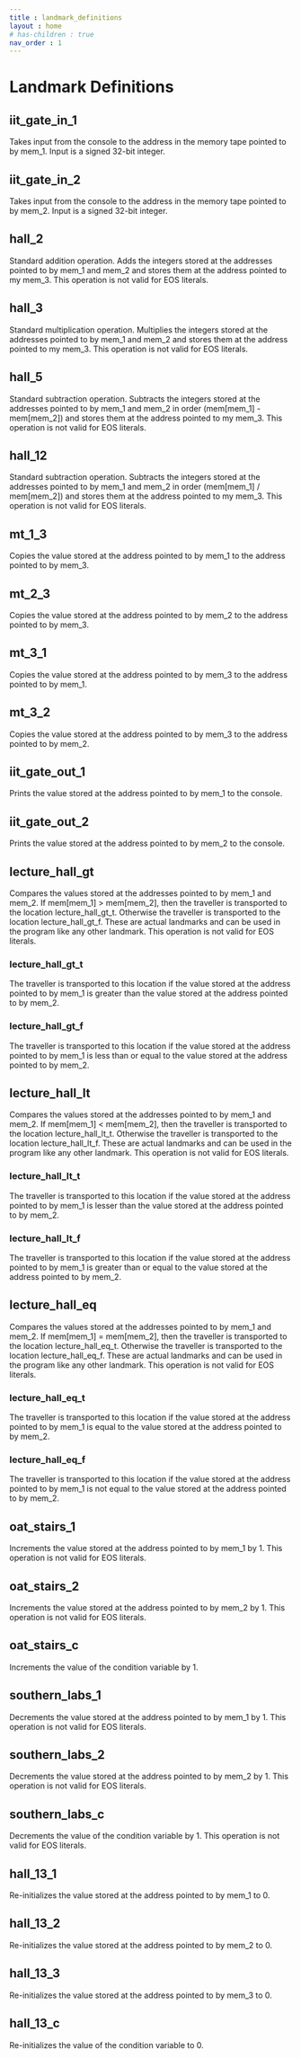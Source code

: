 ```yaml
---
title : landmark_definitions
layout : home
# has-children : true
nav_order : 1
---
```


# Landmark Definitions

## iit_gate_in_1
Takes input from the console to the address in the memory tape pointed to by mem_1. Input is a signed 32-bit integer.

## iit_gate_in_2
Takes input from the console to the address in the memory tape pointed to by mem_2. Input is a signed 32-bit integer.

## hall_2
Standard addition operation. Adds the integers stored at the addresses pointed to by mem_1 and mem_2 and stores them at the address pointed to my mem_3. This operation is not valid for EOS literals.

## hall_3
Standard multiplication operation. Multiplies the integers stored at the addresses pointed to by mem_1 and mem_2 and stores them at the address pointed to my mem_3. This operation is not valid for EOS literals.

## hall_5
Standard subtraction operation. Subtracts the integers stored at the addresses pointed to by mem_1 and mem_2 in order (mem\[mem_1\] - mem\[mem_2\]) and stores them at the address pointed to my mem_3. This operation is not valid for EOS literals.

## hall_12
Standard subtraction operation. Subtracts the integers stored at the addresses pointed to by mem_1 and mem_2 in order (mem\[mem_1\] / mem\[mem_2\]) and stores them at the address pointed to my mem_3. This operation is not valid for EOS literals.

## mt_1_3
Copies the value stored at the address pointed to by mem_1 to the address pointed to by mem_3.

## mt_2_3
Copies the value stored at the address pointed to by mem_2 to the address pointed to by mem_3.

## mt_3_1
Copies the value stored at the address pointed to by mem_3 to the address pointed to by mem_1.

## mt_3_2
Copies the value stored at the address pointed to by mem_3 to the address pointed to by mem_2.

## iit_gate_out_1
Prints the value stored at the address pointed to by mem_1 to the console.

## iit_gate_out_2
Prints the value stored at the address pointed to by mem_2 to the console.

## lecture_hall_gt
Compares the values stored at the addresses pointed to by mem_1 and mem_2. If mem\[mem_1\] > mem\[mem_2\], then the traveller is transported to the location lecture_hall_gt_t. Otherwise the traveller is transported to the location lecture_hall_gt_f. These are actual landmarks and can be used in the program like any other landmark. This operation is not valid for EOS literals.

### lecture_hall_gt_t
The traveller is transported to this location if the value stored at the address pointed to by mem_1 is greater than the value stored at the address pointed to by mem_2.

### lecture_hall_gt_f
The traveller is transported to this location if the value stored at the address pointed to by mem_1 is less than or equal to the value stored at the address pointed to by mem_2.

## lecture_hall_lt
Compares the values stored at the addresses pointed to by mem_1 and mem_2. If mem\[mem_1\] < mem\[mem_2\], then the traveller is transported to the location lecture_hall_lt_t. Otherwise the traveller is transported to the location lecture_hall_lt_f. These are actual landmarks and can be used in the program like any other landmark. This operation is not valid for EOS literals.

### lecture_hall_lt_t
The traveller is transported to this location if the value stored at the address pointed to by mem_1 is lesser than the value stored at the address pointed to by mem_2.

### lecture_hall_lt_f
The traveller is transported to this location if the value stored at the address pointed to by mem_1 is greater than or equal to the value stored at the address pointed to by mem_2.

## lecture_hall_eq
Compares the values stored at the addresses pointed to by mem_1 and mem_2. If mem\[mem_1\] = mem\[mem_2\], then the traveller is transported to the location lecture_hall_eq_t. Otherwise the traveller is transported to the location lecture_hall_eq_f. These are actual landmarks and can be used in the program like any other landmark. This operation is not valid for EOS literals.

### lecture_hall_eq_t
The traveller is transported to this location if the value stored at the address pointed to by mem_1 is equal to the value stored at the address pointed to by mem_2.

### lecture_hall_eq_f
The traveller is transported to this location if the value stored at the address pointed to by mem_1 is not equal to the value stored at the address pointed to by mem_2.

## oat_stairs_1
Increments the value stored at the address pointed to by mem_1 by 1. This operation is not valid for EOS literals.

## oat_stairs_2
Increments the value stored at the address pointed to by mem_2 by 1. This operation is not valid for EOS literals.

## oat_stairs_c
Increments the value of the condition variable by 1.

## southern_labs_1
Decrements the value stored at the address pointed to by mem_1 by 1. This operation is not valid for EOS literals.

## southern_labs_2
Decrements the value stored at the address pointed to by mem_2 by 1. This operation is not valid for EOS literals.

## southern_labs_c
Decrements the value of the condition variable by 1. This operation is not valid for EOS literals.

## hall_13_1
Re-initializes the value stored at the address pointed to by mem_1 to 0.

## hall_13_2
Re-initializes the value stored at the address pointed to by mem_2 to 0.

## hall_13_3
Re-initializes the value stored at the address pointed to by mem_3 to 0.

## hall_13_c
Re-initializes the value of the condition variable to 0.